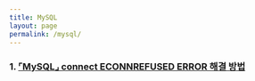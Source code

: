 ```yaml
---
title: MySQL
layout: page
permalink: /mysql/
---
```


### 1. [⌜MySQL⌟ connect ECONNREFUSED ERROR 해결 방법](https://201960003.github.io/study_blog/mysql/2024/03/17/post19.html)
